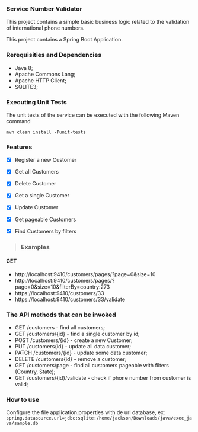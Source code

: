 ### Service Number Validator

This project contains a simple basic business logic related to the validation of international phone numbers.

This project contains a Spring Boot Application.

### Rerequisities and Dependencies

- Java 8;
- Apache Commons Lang;
- Apache HTTP Client;
- SQLITE3;


### Executing Unit Tests
The unit tests of the service can be executed with the following Maven command

```mvn clean install -Punit-tests```

### Features


- [X] Register a new Customer
- [X] Get all Customers
- [X] Delete Customer 
- [X] Get a single Customer
- [X] Update Customer
- [X] Get pageable Customers
- [X] Find Customers by filters


> ### Examples

#### GET 
- http://localhost:9410/customers/pages/?page=0&size=10
- http://localhost:9410/customers/pages/?page=0&size=10&filterBy=country:273
- https://localhost:9410/customers/33
- https://localhost:9410/customers/33/validate


### The API methods that can be invoked

- GET /customers - find all customers;
- GET /customers/{id} - find a single customer by id;
- POST /customers/{id} - create a new Customer;
- PUT /customers{id} - update all data customer;
- PATCH /customers/{id} - update some data customer;
- DELETE /customers{id} - remove a customer;
- GET /customers/page - find all customers pageable with filters (Country, State);
- GET /customers/{id}/validate - check if phone number from customer is valid;

### How to use

Configure the file application.properties with de url database, ex:
```spring.datasource.url=jdbc:sqlite:/home/jackson/Downloads/java/exec_java/sample.db```




